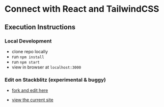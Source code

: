 # Connect with React and TailwindCSS

## Execution Instructions

### Local Development

- clone repo locally
- run `npm install`
- run `npm start`
- view in browser at `localhost:3000`

### Edit on Stackblitz (experimental & buggy)

- [fork and edit here](https://stackblitz.com/edit/react-3iqut5?file=src/pages/dashboard/dashboard.js)

- [view the current site](https://react-3iqut5.stackblitz.io/)
